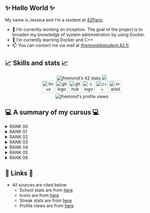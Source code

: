 <!--
- 🔭 I’m currently working on Minishell
- 🌱 I’m currently learning C
- 👯 I’m looking to collaborate on ...
- 🤔 I’m looking for help with ...
- 💬 Ask me about ...
- 📫 How to reach me: ...
- 😄 Pronouns: ...
- ⚡ Fun fact: ...
-->
## ✨ Hello World ✨
<!-- ![Profile views](https://komarev.com/ghpvc/?username=jfremond) -->
<!-- <p align="center">
  My name is Jessica and I'm a student at 42 Paris. <br>
  <a> <img src="https://media.giphy.com/media/DUtVdGeIU8lmo/giphy.gif"/></a>
  <a> <img src="https://media.giphy.com/media/QQQoLTqkm7v3y/giphy.gif"/></a>
</p> -->

My name is Jessica and I'm a student at [42Paris](https://github.com/42Paris).
- 🔭 I’m currently working on inception. The goal of the project is to broaden my knowledge of system administration by using Docker.
- 🌱 I’m currently learning Docker and C++
- 📫 You can contact me via mail at jfremond@student.42.fr

<!-- Shills and stats -->
## 📈 Skills and stats 📈
<p align="center">
  <img src="https://badge42.vercel.app/api/v2/cl1ljxdin001109lh6mg47k2p/stats?cursusId=21&coalitionId=45" alt="jfremond's 42 stats" />
  <img src="https://streak-stats.demolab.com?user=jfremond&theme=github-dark-blue&mode=weekly)](https://git.io/streak-stats" /><br>
  <img src="https://cdn.jsdelivr.net/gh/devicons/devicon/icons/linux/linux-original.svg" alt="linux logo" height="40" width="40" />
  <img src="https://cdn.jsdelivr.net/gh/devicons/devicon/icons/git/git-original.svg" alt="git logo" height="40" width="40" />
  <img src="https://cdn.jsdelivr.net/gh/devicons/devicon/icons/github/github-original.svg" alt="github logo" height="40" width="40"/>
  <img src="https://cdn.jsdelivr.net/gh/devicons/devicon/icons/c/c-original.svg" alt="c logo" height="40" width="40" />
  <img src="https://cdn.jsdelivr.net/gh/devicons/devicon/icons/cplusplus/cplusplus-original.svg" alt="c++ logo" height="40" width="40" />
  <img src="https://cdn.jsdelivr.net/gh/devicons/devicon/icons/markdown/markdown-original.svg" alt="markdown logo" height="40" width="40" /><br>
  <img src="https://komarev.com/ghpvc/?username=jfremond&style=for-the-badge" alt="jfremond's profile views" /><br>
</p>

<!-- Cursus -->
## 💻 A summary of my cursus 💻
<!-- <p align="center"> -->
<!--   <a href="https://github.com/JaeSeoKim/badge42"><img src="https://badge42.vercel.app/api/v2/cl1ljxdin001109lh6mg47k2p/stats?cursusId=21&coalitionId=45" alt="jfremond's 42 stats" /></a> -->
<!-- </p> -->
<details><summary>RANK 00</summary>
<p>

| PROJECT NAME     | GRADE |
| :----------:     | :---: |
| Libft            | <a href="https://github.com/JaeSeoKim/badge42"><img src="https://badge42.vercel.app/api/v2/cl1ljxdin001109lh6mg47k2p/project/1900582" alt="jfremond's 42 Libft Score" /></a> |

</p>
</details>

<details><summary>RANK 01</summary>
<p>

| PROJECT NAME     | GRADE |
| :----------:     | :---: |
| netwhat          | <a href="https://github.com/JaeSeoKim/badge42"><img src="https://badge42.vercel.app/api/v2/cl1ljxdin001109lh6mg47k2p/project/2003845" alt="jfremond's 42 netwhat Score" /></a>       |
| get_next_line    | <a href="https://github.com/JaeSeoKim/badge42"><img src="https://badge42.vercel.app/api/v2/cl1ljxdin001109lh6mg47k2p/project/1975135" alt="jfremond's 42 get_next_line Score" /></a> |
| ft_printf        | <a href="https://github.com/JaeSeoKim/badge42"><img src="https://badge42.vercel.app/api/v2/cl1ljxdin001109lh6mg47k2p/project/2076082" alt="jfremond's 42 ft_printf Score" /></a>     |
| Born2beroot      | <a href="https://github.com/JaeSeoKim/badge42"><img src="https://badge42.vercel.app/api/v2/cl1ljxdin001109lh6mg47k2p/project/2197148" alt="jfremond's 42 Born2beroot Score" /></a>   |

</p>
</details>

<details><summary>RANK 02</summary>
<p>

| PROJECT NAME     | GRADE |
| :----------:     | :---: |
| ft_server        | <a href="https://github.com/JaeSeoKim/badge42"><img src="https://badge42.vercel.app/api/v2/cl1ljxdin001109lh6mg47k2p/project/2173523" alt="jfremond's 42 ft_server Score" /></a>     |
| push_swap        | <a href="https://github.com/JaeSeoKim/badge42"><img src="https://badge42.vercel.app/api/v2/cl1ljxdin001109lh6mg47k2p/project/2173584" alt="jfremond's 42 push_swap Score" /></a>     |
| minitalk         | <a href="https://github.com/JaeSeoKim/badge42"><img src="https://badge42.vercel.app/api/v2/cl1ljxdin001109lh6mg47k2p/project/2293193" alt="jfremond's 42 minitalk Score" /></a>      |
| so_long          | <a href="https://github.com/JaeSeoKim/badge42"><img src="https://badge42.vercel.app/api/v2/cl1ljxdin001109lh6mg47k2p/project/2419280" alt="jfremond's 42 so_long Score" /></a>       |
| Exam Rank 02     | <a href="https://github.com/JaeSeoKim/badge42"><img src="https://badge42.vercel.app/api/v2/cl1ljxdin001109lh6mg47k2p/project/2291412" alt="jfremond's 42 Exam Rank 02 Score" /></a>  |

</p>
</details>

<details><summary>RANK 03</summary>
<p>

| PROJECT NAME     | GRADE |
| :----------:     | :---: |
| Philosophers     | <a href="https://github.com/JaeSeoKim/badge42"><img src="https://badge42.vercel.app/api/v2/cl1ljxdin001109lh6mg47k2p/project/2437909" alt="jfremond's 42 Philosophers Score" /></a>  |
| minishell        | <a href="https://github.com/JaeSeoKim/badge42"><img src="https://badge42.vercel.app/api/v2/cl1ljxdin001109lh6mg47k2p/project/2550960" alt="jfremond's 42 minishell Score" /></a>     |
| Exam Rank 03     | <a href="https://github.com/JaeSeoKim/badge42"><img src="https://badge42.vercel.app/api/v2/cl1ljxdin001109lh6mg47k2p/project/2458874" alt="jfremond's 42 Exam Rank 03 Score" /></a>  |

</p>
</details>

<details><summary>RANK 04</summary>
<p>

| PROJECT NAME     | GRADE |
| :----------:     | :---: |
| cub3d            | <a href="https://github.com/JaeSeoKim/badge42"><img src="https://badge42.vercel.app/api/v2/cl1ljxdin001109lh6mg47k2p/project/2725204" alt="jfremond's 42 cub3d Score" /></a>         |
| NetPractice      | <a href="https://github.com/JaeSeoKim/badge42"><img src="https://badge42.vercel.app/api/v2/cl1ljxdin001109lh6mg47k2p/project/2926433" alt="jfremond's 42 NetPractice Score" /></a>   |
| CPP Module 00    | <a href="https://github.com/JaeSeoKim/badge42"><img src="https://badge42.vercel.app/api/v2/cl1ljxdin001109lh6mg47k2p/project/2672991" alt="jfremond's 42 CPP Module 00 Score" /></a> |
| CPP Module 01    | <a href="https://github.com/JaeSeoKim/badge42"><img src="https://badge42.vercel.app/api/v2/cl1ljxdin001109lh6mg47k2p/project/2680754" alt="jfremond's 42 CPP Module 01 Score" /></a> |
| CPP Module 02    | <a href="https://github.com/JaeSeoKim/badge42"><img src="https://badge42.vercel.app/api/v2/cl1ljxdin001109lh6mg47k2p/project/2693678" alt="jfremond's 42 CPP Module 02 Score" /></a> |
| CPP Module 03    | <a href="https://github.com/JaeSeoKim/badge42"><img src="https://badge42.vercel.app/api/v2/cl1ljxdin001109lh6mg47k2p/project/2707618" alt="jfremond's 42 CPP Module 03 Score" /></a> |
| CPP Module 04    | <a href="https://github.com/JaeSeoKim/badge42"><img src="https://badge42.vercel.app/api/v2/cl1ljxdin001109lh6mg47k2p/project/2730799" alt="jfremond's 42 CPP Module 04 Score" /></a> |
| Exam Rank 04     | <a href="https://github.com/JaeSeoKim/badge42"><img src="https://badge42.vercel.app/api/v2/cl1ljxdin001109lh6mg47k2p/project/2858647" alt="jfremond's 42 Exam Rank 04 Score" /></a>  |

</p>
</details>

<details><summary>RANK 05</summary>
<p>
  
| PROJECT NAME     | GRADE |
| :----------:     | :---: |
| CPP Module 05    | <a href="https://github.com/JaeSeoKim/badge42"><img src="https://badge42.vercel.app/api/v2/cl1ljxdin001109lh6mg47k2p/project/2754324" alt="jfremond's 42 CPP Module 05 Score" /></a> |
| CPP Module 06    | <a href="https://github.com/JaeSeoKim/badge42"><img src="https://badge42.vercel.app/api/v2/cl1ljxdin001109lh6mg47k2p/project/2838605" alt="jfremond's 42 CPP Module 06 Score" /></a> |
| CPP Module 07    | <a href="https://github.com/JaeSeoKim/badge42"><img src="https://badge42.vercel.app/api/v2/cl1ljxdin001109lh6mg47k2p/project/2858646" alt="jfremond's 42 CPP Module 07 Score" /></a> |
| CPP Module 08    | <a href="https://github.com/JaeSeoKim/badge42"><img src="https://badge42.vercel.app/api/v2/cl1ljxdin001109lh6mg47k2p/project/2882156" alt="jfremond's 42 CPP Module 08 Score" /></a> |
| CPP Module 09    | <a href="https://github.com/JaeSeoKim/badge42"><img src="https://badge42.vercel.app/api/v2/cl1ljxdin001109lh6mg47k2p/project/3030213" alt="jfremond's 42 CPP Module 09 Score" /></a> |
| webserv/ft_irc   | Not done yet |
| inception        | <a href="https://github.com/JaeSeoKim/badge42"><img src="https://badge42.vercel.app/api/v2/cl1ljxdin001109lh6mg47k2p/project/3065413" alt="jfremond's 42 Inception Score" /></a> |
| Exam Rank 05     | <a href="https://github.com/JaeSeoKim/badge42"><img src="https://badge42.vercel.app/api/v2/cl1ljxdin001109lh6mg47k2p/project/2921057" alt="jfremond's 42 Exam Rank 05 Score" /></a>  |

</p>
</details>

<details><summary>RANK 06</summary>
<p>

| PROJECT NAME     | GRADE |
| :----------:     | :---: |
| ft_transcendence | Not done yet |
| Exam Rank 06 | Not done yet |
  
</p>
</details>

## 🔗 Links 🔗
- All sources are cited below
  - School stats are from [here](https://github.com/JaeSeoKim/badge42)
  - Icons are from [here](https://devicon.dev/)
  - Streak stats are from [here](https://streak-stats.demolab.com/demo/)
  - Profile views are from [here](https://github.com/antonkomarev/github-profile-views-counter)

